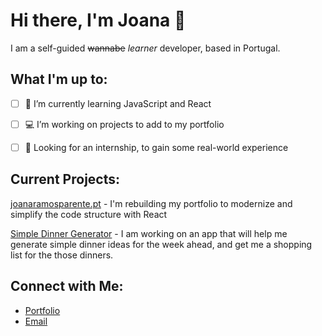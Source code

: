 # Hi there, I'm Joana 👋

I am a self-guided ~~wannabe~~ 	*learner* developer, based in Portugal.

## What I'm up to:

- [ ] 🌱 I’m currently learning JavaScript and React

- [ ] 💻 I’m working on projects to add to my portfolio

- [ ] 🤔 Looking for an internship, to gain some real-world experience

## Current Projects:

[joanaramosparente.pt](https://github.com/jrparente/joanaramosparente-v4.0-React-) - I'm rebuilding my portfolio to modernize and simplify the code structure with React

[Simple Dinner Generator](https://github.com/jrparente/app-simple-dinners) - I am working on an app that will help me generate simple dinner ideas for the week ahead, and get me a shopping list for the those dinners.

## Connect with Me:

- [Portfolio](https://www.joanaramosparente.pt)
- [Email](mailto:jrparente@gmail.com)

<!--
**jrparente/jrparente** is a ✨ _special_ ✨ repository because its `README.md` (this file) appears on your GitHub profile.

Here are some ideas to get you started:

- 🔭 I’m currently working on ...
- 🌱 I’m currently learning ...
- 👯 I’m looking to collaborate on ...
- 🤔 I’m looking for help with ...
- 💬 Ask me about ...
- 📫 How to reach me: ...
- 😄 Pronouns: ...
- ⚡ Fun fact: ...
-->
